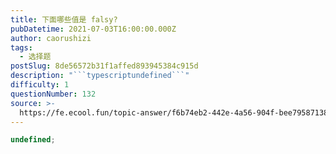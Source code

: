 ```yaml
---
title: 下面哪些值是 falsy?
pubDatetime: 2021-07-03T16:00:00.000Z
author: caorushizi
tags:
  - 选择题
postSlug: 8de56572b31f1affed893945384c915d
description: "```typescriptundefined```"
difficulty: 1
questionNumber: 132
source: >-
  https://fe.ecool.fun/topic-answer/f6b74eb2-442e-4a56-904f-bee79587138c?orderBy=updateTime&order=desc&tagId=32
---
```


```typescript
undefined;
```
